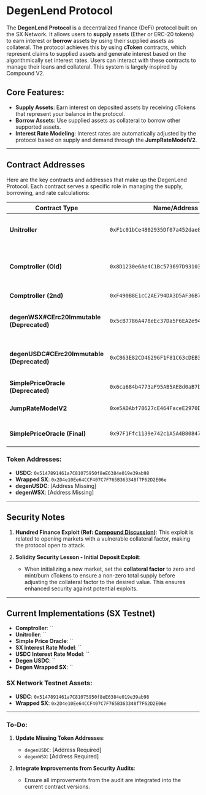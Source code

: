 # DegenLend Protocol


The **DegenLend Protocol** is a decentralized finance (DeFi) protocol built on the SX Network. It allows users to **supply** assets (Ether or ERC-20 tokens) to earn interest or **borrow** assets by using their supplied assets as collateral. The protocol achieves this by using **cToken** contracts, which represent claims to supplied assets and generate interest based on the algorithmically set interest rates. Users can interact with these contracts to manage their loans and collateral. This system is largely inspired by Compound V2.

## Core Features:
- **Supply Assets**: Earn interest on deposited assets by receiving cTokens that represent your balance in the protocol.
- **Borrow Assets**: Use supplied assets as collateral to borrow other supported assets.
- **Interest Rate Modeling**: Interest rates are automatically adjusted by the protocol based on supply and demand through the **JumpRateModelV2**.

---

## Contract Addresses

Here are the key contracts and addresses that make up the DegenLend Protocol. Each contract serves a specific role in managing the supply, borrowing, and rate calculations:

| Contract Type | Name/Address | Notes |
|---------------|--------------|-------|
| **Unitroller** | `0xF1c01bCe4802935Df07a452dae85F88D9f197948` | Proxy contract controlling access to the Comptroller. |
| **Comptroller (Old)** | `0x8D1230e6Ae4C1Bc573697D93103349C3FDefC944` | The initial implementation of the protocol's logic. |
| **Comptroller (2nd)** | `0xF490B8E1cC2AE794DA3D5AF36B7b2610883D7733` | Updated implementation. |
| **degenWSX#CErc20Immutable (Deprecated)** | `0x5cB7786A478eEc37Da5F6EA2e946cD860E784743` | Previous market implementation for WSX token. |
| **degenUSDC#CErc20Immutable (Deprecated)** | `0xC863E82CD46296F1F81C63cDEB3708505B5b0d97` | Previous market implementation for USDC token. |
| **SimplePriceOracle (Deprecated)** | `0x6ca684b4773aF95AB5AE8d0aB7bA078237536DDF` | Old price oracle implementation. |
| **JumpRateModelV2** | `0xe5ADAbf78627cE464FaceE2970D0b71c0a525038` | Interest rate model used by the protocol. |
| **SimplePriceOracle (Final)** | `0x97F1Ffc1139e742c1A5A4B80847687C736752988` | Latest price oracle used in the system. |

### Token Addresses:
- **USDC**: `0x5147891461a7C81075950f8eE6384e019e39ab98`
- **Wrapped SX**: `0x2D4e10Ee64CCF407C7F765B363348f7F62D2E06e`
- **degenUSDC**: [Address Missing]
- **degenWSX**: [Address Missing]

---

## Security Notes

1. **Hundred Finance Exploit (Ref: [Compound Discussion](https://www.comp.xyz/t/hundred-finance-exploit-and-compound-v2/4266))**: This exploit is related to opening markets with a vulnerable collateral factor, making the protocol open to attack.
   
2. **Solidity Security Lesson - Initial Deposit Exploit**: 
   - When initializing a new market, set the **collateral factor** to zero and mint/burn cTokens to ensure a non-zero total supply before adjusting the collateral factor to the desired value. This ensures enhanced security against potential exploits.

---

## Current Implementations (SX Testnet)

- **Comptroller**: ``
- **Unitroller**: ``
- **Simple Price Oracle**: ``
- **SX Interest Rate Model**: ``
- **USDC Interest Rate Model**: ``
- **Degen USDC**: ``
- **Degen Wrapped SX**: ``

### SX Network Testnet Assets:
- **USDC**: `0x5147891461a7C81075950f8eE6384e019e39ab98`
- **Wrapped SX**: `0x2D4e10Ee64CCF407C7F765B363348f7F62D2E06e`

---

### To-Do:

1. **Update Missing Token Addresses**:
   - `degenUSDC`: [Address Required]
   - `degenWSX`: [Address Required]

2. **Integrate Improvements from Security Audits**:
   - Ensure all improvements from the audit are integrated into the current contract versions.

